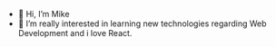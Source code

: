 - 👋 Hi, I’m Mike
- 👀 I’m really interested in learning new technologies regarding Web Development and i love React.

<!---
MikeMenos/MikeMenos is a ✨ special ✨ repository because its `README.md` (this file) appears on your GitHub profile.
You can click the Preview link to take a look at your changes.
--->
